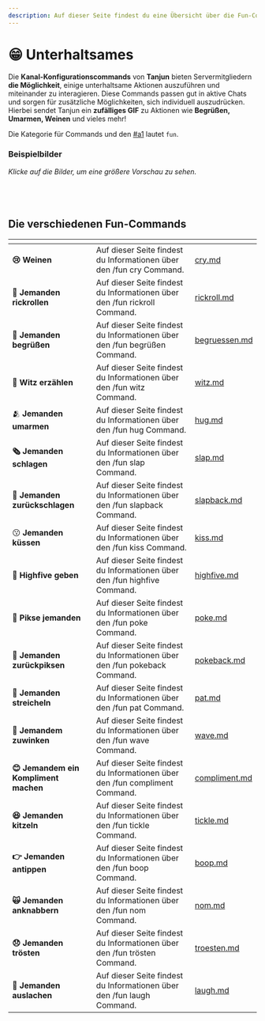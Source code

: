 ```yaml
---
description: Auf dieser Seite findest du eine Übersicht über die Fun-Commands.
---
```


# 😁 Unterhaltsames

Die **Kanal-Konfigurationscommands** von **Tanjun** bieten Servermitgliedern **die Möglichkeit**, einige unterhaltsame Aktionen auszuführen und miteinander zu interagieren. Diese Commands passen gut in aktive Chats und sorgen für zusätzliche Möglichkeiten, sich individuell auszudrücken. Hierbei sendet Tanjun ein **zufälliges GIF** zu Aktionen wie **Begrüßen, Umarmen, Weinen** und vieles mehr!

Die Kategorie für Commands und den [#a1](../index.md#a1 "mention") lautet `fun`.

### Beispielbilder <a href="#a0.1" id="a0.1"></a>

_Klicke auf die Bilder, um eine größere Vorschau zu sehen._

<div data-full-width="true">

<figure><img src="https://img.arion2000.xyz/r/JrM003rvGa.png" alt=""><figcaption></figcaption></figure>

 

<figure><img src="https://img.arion2000.xyz/r/6d6O8SaNXn.png" alt=""><figcaption></figcaption></figure>

 

<figure><img src="https://img.arion2000.xyz/r/cEVqpywcfm.png" alt=""><figcaption></figcaption></figure>

 

<figure><img src="https://img.arion2000.xyz/r/i6LF9al3G2.png" alt=""><figcaption></figcaption></figure>

</div>

## Die verschiedenen Fun-Commands <a href="#a1" id="a1"></a>

<table data-view="cards"><thead><tr><th></th><th></th><th data-hidden data-card-target data-type="content-ref"></th></tr></thead><tbody><tr><td><strong>😢 Weinen</strong></td><td>Auf dieser Seite findest du Informationen über den /fun cry Command.</td><td><a href="cry.md">cry.md</a></td></tr><tr><td><strong>🎸 Jemanden rickrollen</strong></td><td>Auf dieser Seite findest du Informationen über den /fun rickroll Command.</td><td><a href="rickroll.md">rickroll.md</a></td></tr><tr><td><strong>🤚 Jemanden begrüßen</strong></td><td>Auf dieser Seite findest du Informationen über den /fun begrüßen Command.</td><td><a href="begruessen.md">begruessen.md</a></td></tr><tr><td>🤦 <strong>Witz erzählen</strong></td><td>Auf dieser Seite findest du Informationen über den /fun witz Command.</td><td><a href="witz.md">witz.md</a></td></tr><tr><td>🫂 <strong>Jemanden umarmen</strong></td><td>Auf dieser Seite findest du Informationen über den /fun hug Command.</td><td><a href="hug.md">hug.md</a></td></tr><tr><td><strong>🗞️ Jemanden schlagen</strong></td><td>Auf dieser Seite findest du Informationen über den /fun slap Command.</td><td><a href="slap.md">slap.md</a></td></tr><tr><td><strong>🔂 Jemanden zurückschlagen</strong></td><td>Auf dieser Seite findest du Informationen über den /fun slapback Command.</td><td><a href="slapback.md">slapback.md</a></td></tr><tr><td>😗 <strong>Jemanden küssen</strong></td><td>Auf dieser Seite findest du Informationen über den /fun kiss Command.</td><td><a href="kiss.md">kiss.md</a></td></tr><tr><td><strong>👐 Highfive geben</strong></td><td>Auf dieser Seite findest du Informationen über den /fun highfive Command.</td><td><a href="highfive.md">highfive.md</a></td></tr><tr><td><strong>📌 Pikse jemanden</strong></td><td>Auf dieser Seite findest du Informationen über den /fun poke Command.</td><td><a href="poke.md">poke.md</a></td></tr><tr><td><strong>🔂 Jemanden zurückpiksen</strong></td><td>Auf dieser Seite findest du Informationen über den /fun pokeback Command.</td><td><a href="pokeback.md">pokeback.md</a></td></tr><tr><td><strong>🤗 Jemanden streicheln</strong></td><td>Auf dieser Seite findest du Informationen über den /fun pat Command.</td><td><a href="pat.md">pat.md</a></td></tr><tr><td><strong>👋 Jemandem zuwinken</strong></td><td>Auf dieser Seite findest du Informationen über den /fun wave Command.</td><td><a href="wave.md">wave.md</a></td></tr><tr><td><strong>😊 Jemandem ein Kompliment machen</strong></td><td>Auf dieser Seite findest du Informationen über den /fun compliment Command.</td><td><a href="compliment.md">compliment.md</a></td></tr><tr><td><strong>😆 Jemanden kitzeln</strong></td><td>Auf dieser Seite findest du Informationen über den /fun tickle Command.</td><td><a href="tickle.md">tickle.md</a></td></tr><tr><td><strong>👉 Jemanden antippen</strong></td><td>Auf dieser Seite findest du Informationen über den /fun boop Command.</td><td><a href="boop.md">boop.md</a></td></tr><tr><td><strong>🙀 Jemanden anknabbern</strong></td><td>Auf dieser Seite findest du Informationen über den /fun nom Command.</td><td><a href="nom.md">nom.md</a></td></tr><tr><td><strong>😞 Jemanden trösten</strong></td><td>Auf dieser Seite findest du Informationen über den /fun trösten Command.</td><td><a href="troesten.md">troesten.md</a></td></tr><tr><td><strong>🤣 Jemanden auslachen</strong></td><td>Auf dieser Seite findest du Informationen über den /fun laugh Command.</td><td><a href="laugh.md">laugh.md</a></td></tr></tbody></table>
